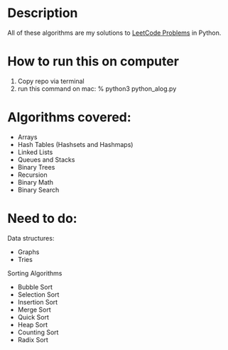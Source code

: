 # Description
All of these algorithms are my solutions to [LeetCode Problems](https://leetcode.com/explore/) in Python.

# How to run this on computer
1. Copy repo via terminal
2. run this command on mac: % python3 python_alog.py

# Algorithms covered:
* Arrays
* Hash Tables (Hashsets and Hashmaps)
* Linked Lists
* Queues and Stacks
* Binary Trees
* Recursion
* Binary Math
* Binary Search

# Need to do:
Data structures:
* Graphs
* Tries

Sorting Algorithms
* Bubble Sort
* Selection Sort
* Insertion Sort
* Merge Sort
* Quick Sort
* Heap Sort
* Counting Sort
* Radix Sort
